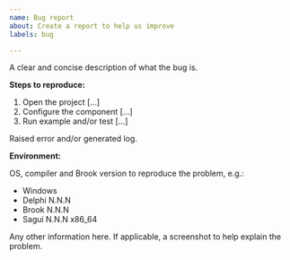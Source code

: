 ```yaml
---
name: Bug report
about: Create a report to help us improve
labels: bug

---
```


A clear and concise description of what the bug is.

**Steps to reproduce:**

1. Open the project [...]
2. Configure the component [...]
3. Run example and/or test [...]

Raised error and/or generated log.

**Environment:**

OS, compiler and Brook version to reproduce the problem, e.g.:

- Windows
- Delphi N.N.N
- Brook N.N.N
- Sagui N.N.N x86_64

Any other information here. If applicable, a screenshot to help explain the problem.
